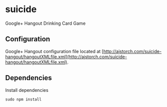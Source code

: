 # suicide
Google+ Hangout Drinking Card Game

## Configuration
Google+ Hangout configuration file located at [http://ajstorch.com/suicide-hangout/hangoutXMLfile.xml](http://ajstorch.com/suicide-hangout/hangoutXMLfile.xml).

## Dependencies
Install dependencies

    sudo npm install
